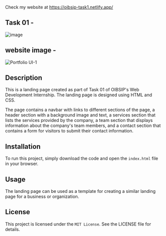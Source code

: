 Check my website at https://oibsip-task1.netlify.app/

## Task 01 - 
![image](https://user-images.githubusercontent.com/93007427/167268147-472990f7-f6ae-4a2b-968a-e2c0ff3fa3ac.png)

## website image - 
![Portfolio UI-1](https://user-images.githubusercontent.com/93007427/167265570-b56f8852-c62f-4d43-af1a-9848220315ba.jpg)

## Description
This is a landing page created as part of Task 01 of OIBSIP's Web Development Internship. The landing page is designed using HTML and CSS.

The page contains a navbar with links to different sections of the page, a header section with a background image and text, a services section that lists the services provided by the company, a team section that displays information about the company's team members, and a contact section that contains a form for visitors to submit their contact information.

## Installation
To run this project, simply download the code and open the `index.html` file in your browser.

## Usage
The landing page can be used as a template for creating a similar landing page for a business or organization.

## License
This project is licensed under the `MIT License`. See the LICENSE file for details.
